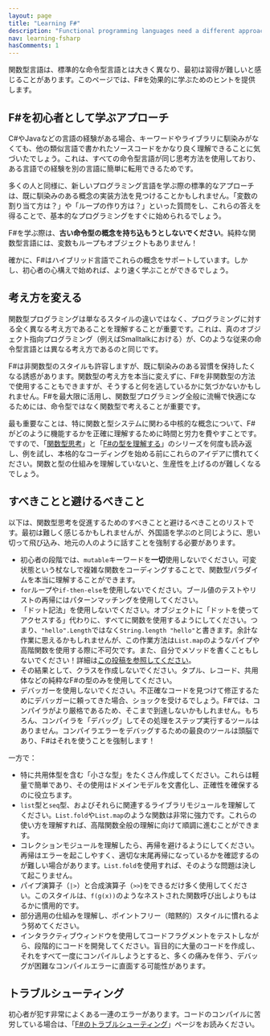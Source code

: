 ```yaml
---
layout: page
title: "Learning F#"
description: "Functional programming languages need a different approach"
nav: learning-fsharp
hasComments: 1
---
```


関数型言語は、標準的な命令型言語とは大きく異なり、最初は習得が難しいと感じることがあります。このページでは、F#を効果的に学ぶためのヒントを提供します。

## F#を初心者として学ぶアプローチ ##

C#やJavaなどの言語の経験がある場合、キーワードやライブラリに馴染みがなくても、他の類似言語で書かれたソースコードをかなり良く理解できることに気づいたでしょう。これは、すべての命令型言語が同じ思考方法を使用しており、ある言語での経験を別の言語に簡単に転用できるためです。

多くの人と同様に、新しいプログラミング言語を学ぶ際の標準的なアプローチは、既に馴染みのある概念の実装方法を見つけることかもしれません。「変数の割り当て方は？」や「ループの作り方は？」といった質問をし、これらの答えを得ることで、基本的なプログラミングをすぐに始められるでしょう。

F#を学ぶ際は、**古い命令型の概念を持ち込もうとしないでください**。純粋な関数型言語には、変数もループもオブジェクトもありません！

確かに、F#はハイブリッド言語でこれらの概念をサポートしています。しかし、初心者の心構えで始めれば、より速く学ぶことができるでしょう。

## 考え方を変える ##

関数型プログラミングは単なるスタイルの違いではなく、プログラミングに対する全く異なる考え方であることを理解することが重要です。これは、真のオブジェクト指向プログラミング（例えばSmalltalkにおける）が、Cのような従来の命令型言語とは異なる考え方であるのと同じです。

F#は非関数型のスタイルも許容しますが、既に馴染みのある習慣を保持したくなる誘惑があります。関数型の考え方を本当に変えずに、F#を非関数型の方法で使用することもできますが、そうすると何を逃しているかに気づかないかもしれません。F#を最大限に活用し、関数型プログラミング全般に流暢で快適になるためには、命令型ではなく関数型で考えることが重要です。

最も重要なことは、特に関数と型システムに関わる中核的な概念について、F#がどのように機能するかを正確に理解するために時間と労力を費やすことです。ですので、「[関数型思考](../series/thinking-functionally.md)」と「[F#の型を理解する](../series/understanding-fsharp-types.md)」のシリーズを何度も読み返し、例を試し、本格的なコーディングを始める前にこれらのアイデアに慣れてください。関数と型の仕組みを理解していないと、生産性を上げるのが難しくなるでしょう。

## すべきことと避けるべきこと ##

以下は、関数型思考を促進するためのすべきことと避けるべきことのリストです。最初は難しく感じるかもしれませんが、外国語を学ぶのと同じように、思い切って飛び込み、地元の人のように話すことを強制する必要があります。

* 初心者の段階では、`mutable`キーワードを**一切**使用しないでください。可変状態という杖なしで複雑な関数をコーディングすることで、関数型パラダイムを本当に理解することができます。
* `for`ループや`if-then-else`を使用しないでください。ブール値のテストやリストの再帰にはパターンマッチングを使用してください。
* 「ドット記法」を使用しないでください。オブジェクトに「ドットを使ってアクセスする」代わりに、すべてに関数を使用するようにしてください。つまり、`"hello".Length`ではなく`String.length "hello"`と書きます。余計な作業に思えるかもしれませんが、この作業方法は`List.map`のようなパイプや高階関数を使用する際に不可欠です。また、自分でメソッドを書くこともしないでください！詳細は[この投稿を参照してください](../posts/type-extensions.md#downsides-of-methods)。
* その結果として、クラスを作成しないでください。タプル、レコード、共用体などの純粋なF#の型のみを使用してください。
* デバッガーを使用しないでください。不正確なコードを見つけて修正するためにデバッガーに頼ってきた場合、ショックを受けるでしょう。F#では、コンパイラがより厳格であるため、そこまで到達しないかもしれません。もちろん、コンパイラを「デバッグ」してその処理をステップ実行するツールはありません。コンパイラエラーをデバッグするための最良のツールは頭脳であり、F#はそれを使うことを強制します！

一方で：

* 特に共用体型を含む「小さな型」をたくさん作成してください。これらは軽量で簡単であり、その使用はドメインモデルを文書化し、正確性を確保するのに役立ちます。
* `list`型と`seq`型、およびそれらに関連するライブラリモジュールを理解してください。`List.fold`や`List.map`のような関数は非常に強力です。これらの使い方を理解すれば、高階関数全般の理解に向けて順調に進むことができます。
* コレクションモジュールを理解したら、再帰を避けるようにしてください。再帰はエラーを起こしやすく、適切な末尾再帰になっているかを確認するのが難しい場合があります。`List.fold`を使用すれば、そのような問題は決して起こりません。
* パイプ演算子（`|>`）と合成演算子（`>>`)をできるだけ多く使用してください。このスタイルは、`f(g(x))`のようなネストされた関数呼び出しよりもはるかに慣用的です。
* 部分適用の仕組みを理解し、ポイントフリー（暗黙的）スタイルに慣れるよう努めてください。
* インタラクティブウィンドウを使用してコードフラグメントをテストしながら、段階的にコードを開発してください。盲目的に大量のコードを作成し、それをすべて一度にコンパイルしようとすると、多くの痛みを伴う、デバッグが困難なコンパイルエラーに直面する可能性があります。

## トラブルシューティング ##

初心者が犯す非常によくある一連のエラーがあります。コードのコンパイルに苦労している場合は、「[F#のトラブルシューティング](../troubleshooting-fsharp/index.md)」ページをお読みください。